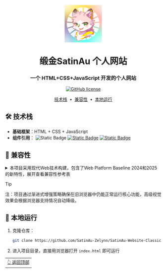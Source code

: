 <div align="center">

<img width="" src="source\image\缎金SatinAu_logo_v3.5.png"  width=120 height=120  align="center">

# 缎金SatinAu 个人网站

### 一个 HTML+CSS+JavaScript 开发的个人网站

[![GitHub license](https://img.shields.io/github/license/SatinAu-Zelynn/SatinAu-Website-Classic)](LICENSE)

</div>

<p align="center">
<a href="#️-技术栈">技术栈</a> &nbsp;&bull;&nbsp;
<a href="#-兼容性">兼容性</a> &nbsp;&bull;&nbsp;
<a href="#-本地运行">本地运行</a>
</p>

## 🛠️ 技术栈

- **基础框架**：HTML + CSS + JavaScript
- **组件引用**：
![Static Badge](https://img.shields.io/badge/Markdown%20rendering-marked.js-cyan)
[![Static Badge](https://img.shields.io/badge/Custom%20right%20click%20menu-CRCMenu.v2.js-yellow?logo=github)](https://github.com/add-qwq/Custom-Right-Click-Menu)
[![Static Badge](https://img.shields.io/badge/Image%20viewing-Viewer.js-pink?logo=github)](https://github.com/godShira/Viewerjs)


## 🔄 兼容性

<details>
   <summary>本项目采用现代Web技术构建，包含了Web Platform Baseline 2024和2025的新特性，展开查看兼容性参考表</summary>

| 技术特性 | 所属基准 | 支持的浏览器及版本 |
|---------|---------|-------------------|
| `light-dark()` 颜色函数 | Baseline 2024 | Chrome 111+, Firefox 117+, Safari 16.4+, Edge 111+ |
| `backdrop-filter` 背景模糊 | Baseline 2024 | Chrome 76+, Firefox 103+, Safari 9+, Edge 79+ |
| CSS Grid 网格布局 | Baseline 2024 | Chrome 57+, Firefox 52+, Safari 10.1+, Edge 16+ |
| CSS Subgrid (子网格) | Baseline 2024 | Chrome 108+, Firefox 71+, Safari 16.0+, Edge 108+ |
| 容器查询 (`@container`) | Baseline 2024 | Chrome 105+, Firefox 110+, Safari 16.0+, Edge 105+ |
| `prefers-color-scheme` 媒体查询 | Baseline 2024 | Chrome 76+, Firefox 67+, Safari 12.1+, Edge 79+ |
| 原生CSS变量（自定义属性） | Baseline 2024 | Chrome 49+, Firefox 31+, Safari 9.1+, Edge 15+ |
| 模块类型脚本 (`type="module"`) | Baseline 2024 | Chrome 61+, Firefox 60+, Safari 10.1+, Edge 79+ |
| 动态导入 (`import()`) | Baseline 2024 | Chrome 63+, Firefox 67+, Safari 11.1+, Edge 79+ |
| CSS 嵌套规则 | Baseline 2025 | Chrome 112+, Firefox 110+, Safari 16.5+, Edge 112+ |
| `:has()` 伪类 | Baseline 2025 | Chrome 105+, Firefox 121+, Safari 15.4+, Edge 105+ |
| 滚动驱动动画 (Scroll-driven) | Baseline 2025 | Chrome 115+, Firefox 121+, Safari 17.0+, Edge 115+ |

</details>

> [!TIP]
> 注：项目通过渐进式增强策略确保在旧浏览器中仍能正常运行核心功能，高级视觉效果会根据浏览器支持情况自动降级。


## 🚀 本地运行

1. 克隆仓库：
   ```bash
   git clone https://github.com/SatinAu-Zelynn/SatinAu-Website-Classic.git
   ```

2. 进入项目目录，直接用浏览器打开 `index.html` 即可运行

<div align="right">
<table><td>
<a href="#缎金satinau-个人网站">👆 返回顶部</a>
</td></table>
</div>
